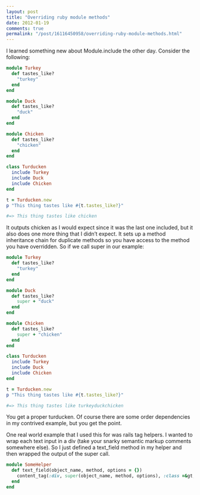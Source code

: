 ```yaml
---
layout: post
title: "Overriding ruby module methods"
date: 2012-01-19
comments: true
permalink: "/post/16116450958/overriding-ruby-module-methods.html"
---
```


I learned something new about Module.include the other day. Consider the following:

```ruby
module Turkey
  def tastes_like?
    "turkey"
  end
end

module Duck
  def tastes_like?
    "duck"
  end
end

module Chicken
  def tastes_like?
    "chicken"
  end
end

class Turducken
  include Turkey
  include Duck
  include Chicken
end

t = Turducken.new
p "This thing tastes like #{t.tastes_like?}"

#=> This thing tastes like chicken
```

It outputs chicken as I would expect since it was the last one included, but it also does one more thing that I didn’t expect. It sets up a method inheritance chain for duplicate methods so you have access to the method you have overridden. So if we call super in our example:

```ruby
module Turkey
  def tastes_like?
    "turkey"
  end
end

module Duck
  def tastes_like?
    super + "duck"
  end
end

module Chicken
  def tastes_like?
    super + "chicken"
  end
end

class Turducken
  include Turkey
  include Duck
  include Chicken
end

t = Turducken.new
p "This thing tastes like #{t.tastes_like?}"

#=> This thing tastes like turkeyduckchicken
```

You get a proper turducken. Of course there are some order dependencies in my contrived example, but you get the point.

One real world example that I used this for was rails tag helpers. I wanted to wrap each text input in a div (take your snarky semantic markup comments somewhere else). So I just defined a text_field method in my helper and then wrapped the output of the super call.

```ruby
module SomeHelper
  def text_field(object_name, method, options = {})
    content_tag(:div, super(object_name, method, options), :class =&gt; "input")
  end
end
```
